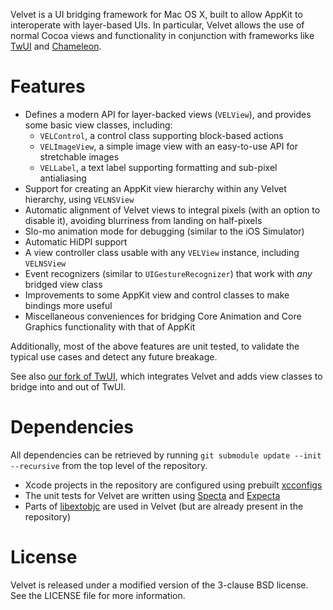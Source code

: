 Velvet is a UI bridging framework for Mac OS X, built to allow AppKit to interoperate with layer-based UIs. In particular, Velvet allows the use of normal Cocoa views and functionality in conjunction with frameworks like [TwUI](http://github.com/bitswift/twui) and [Chameleon](http://github.com/BigZaphod/Chameleon).

# Features

 - Defines a modern API for layer-backed views (`VELView`), and provides some basic view classes, including:
   - `VELControl`, a control class supporting block-based actions
   - `VELImageView`, a simple image view with an easy-to-use API for stretchable images
   - `VELLabel`, a text label supporting formatting and sub-pixel antialiasing
 - Support for creating an AppKit view hierarchy within any Velvet hierarchy, using `VELNSView`
 - Automatic alignment of Velvet views to integral pixels (with an option to disable it), avoiding blurriness from landing on half-pixels
 - Slo-mo animation mode for debugging (similar to the iOS Simulator)
 - Automatic HiDPI support
 - A view controller class usable with any `VELView` instance, including `VELNSView`
 - Event recognizers (similar to `UIGestureRecognizer`) that work with _any_ bridged view class
 - Improvements to some AppKit view and control classes to make bindings more useful
 - Miscellaneous conveniences for bridging Core Animation and Core Graphics functionality with that of AppKit

Additionally, most of the above features are unit tested, to validate the typical use cases and detect any future breakage.

See also [our fork of TwUI](http://github.com/bitswift/twui), which integrates Velvet and adds view classes to bridge into and out of TwUI.

# Dependencies

All dependencies can be retrieved by running `git submodule update --init --recursive` from the top level of the repository.

 - Xcode projects in the repository are configured using prebuilt [xcconfigs](http://github.com/jspahrsummers/xcconfigs)
 - The unit tests for Velvet are written using [Specta](http://github.com/bitswift/specta) and [Expecta](http://github.com/bitswift/expecta)
 - Parts of [libextobjc](http://github.com/jspahrsummers/libextobjc) are used in Velvet (but are already present in the repository)

# License

Velvet is released under a modified version of the 3-clause BSD license. See the LICENSE file for more information.
